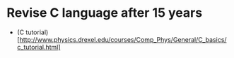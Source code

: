 # Revise C language after 15 years

* (C tutorial)[http://www.physics.drexel.edu/courses/Comp_Phys/General/C_basics/c_tutorial.html]
